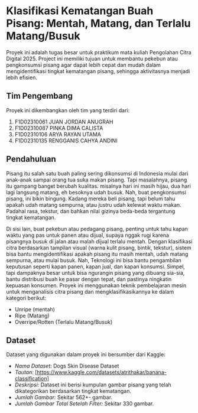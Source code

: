 # Klasifikasi Kematangan Buah Pisang: Mentah, Matang, dan Terlalu Matang/Busuk

Proyek ini adalah tugas besar untuk praktikum mata kuliah Pengolahan Citra Digital 2025. Project ini memiliki tujuan untuk membantu pekebun atau pengkonsumsi pisang agar dapat lebih cepat dan mudah dalam mengidentifikasi tingkat kematangan pisang, sehingga aktivitasnya menjadi lebih efisien.

## Tim Pengembang

Proyek ini dikembangkan oleh tim yang terdiri dari:
1. F1D02310061	JUAN JORDAN ANUGRAH
2. F1D02310087	PINKA DIMA CALISTA
3. F1D02310106	ARYA RAYAN UTAMA
4. F1D02310135	RENGGANIS CAHYA ANDINI

## Pendahuluan

Pisang itu salah satu buah paling sering dikonsumsi di Indonesia mulai dari anak-anak sampai orang tua suka makan pisang. Tapi masalahnya, pisang itu gampang banget berubah kualitas. misalnya hari ini masih hijau, dua hari lagi langsung matang, eh besoknya udah busuk. Nah, buat pengkonsumsi pisang, ini bikin bingung. Kadang mereka beli pisang, tapi belum tahu apakah udah matang sempurna, atau justru udah kelewat waktu makan. Padahal rasa, tekstur, dan bahkan nilai gizinya beda-beda tergantung tingkat kematangan.

Di sisi lain, buat pekebun atau pedagang pisang, penting untuk tahu kapan waktu yang pas untuk panen atau dijual, supaya nggak rugi karena pisangnya busuk di jalan atau malah dijual terlalu mentah. Dengan klasifikasi citra berdasarkan tampilan visual (warna kulit pisang, bintik, tekstur), sistem bisa bantu mengidentifikasi apakah pisang itu masih mentah, udah matang sempurna, atau mulai busuk. Nah, Teknologi ini bisa bantu pengambilan keputusan seperti kapan panen, kapan jual, dan kapan konsumsi. Simpel, tapi dampaknya besar untuk bisa ngurangin pisang yang dibuang sia-sia, bantu distribusi buah ke pasar dengan tepat, dan pastinya ningkatin kepuasan konsumen. Proyek ini menggunakan teknik pembelajaran mesin untuk menganalisis citra pisang dan mengklasifikasikannya ke dalam kategori berikut:
* Unripe (mentah)
* Ripe (Matang)
* Overripe/Rotten (Terlalu Matang/Busuk)

## Dataset

Dataset yang digunakan dalam proyek ini bersumber dari Kaggle:

* *Nama Dataset:* Dogs Skin Disease Dataset
* *Tautan:* [https://www.kaggle.com/datasets/atrithakar/banana-classification]
* *Deskripsi:* Dataset ini berisi kumpulan gambar pisang yang telah dikategorikan berdasarkan tingkat kematangan. 
* *Jumlah Gambar:* Sekitar 562+- gambar.
* *Jumlah Gambar Total Setelah Filter:* Sekitar 330 gambar.


